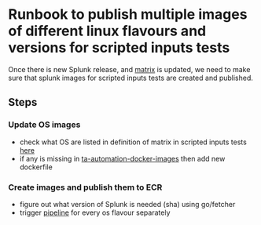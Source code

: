 # Runbook to publish multiple images of different linux flavours and versions for scripted inputs tests

Once there is new Splunk release, and [matrix](https://github.com/splunk/addonfactory-test-matrix-action) is updated, we need to make sure that splunk images for scripted inputs tests are created and published.
## Steps

### Update OS images
- check what OS are listed in definition of matrix in scripted inputs tests [here](https://github.com/splunk/addonfactory-workflow-addon-release/blob/v4.16/.github/workflows/reusable-build-test-release.yml#L1966)
- if any is missing in [ta-automation-docker-images](https://cd.splunkdev.com/taautomation/ta-automation-docker-images/-/tree/main/dockerfiles) then add new dockerfile

### Create images and publish them to ECR
- figure out what version of Splunk is needed (sha) using go/fetcher
- trigger [pipeline](https://cd.splunkdev.com/taautomation/ta-automation-docker-images/-/pipelines/new) for every os flavour separately
